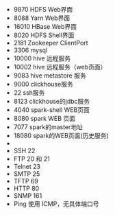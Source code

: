 - 9870    HDFS Web界面
- 8088    Yarn Web界面
- 16010   HBase Web界面
- 8020    HDFS Shell界面
- 2181    Zookeeper ClientPort
- 3306    mysql
- 10000  hive 远程服务
- 10002  hive 远程服务（web页面）
- 9083    hive metastore 服务
- 9000    clickhouse服务
- 22        ssh服务
- 8123    clickhouse的jdbc服务
- 4040    spark-shell WEB页面
- 8080    spark WEB 页面
- 7077    spark的master地址
- 18080  spark的WEB页面(历史服务)
- 
- SSH 22
- FTP 20 和 21
- Telnet 23
- SMTP 25
- TFTP 69
- HTTP 80
- SNMP 161
- Ping 使用 ICMP，无具体端口号